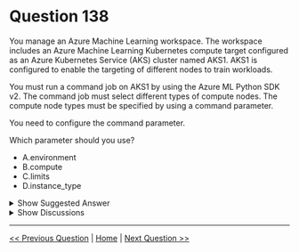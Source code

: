 # Question 138

You manage an Azure Machine Learning workspace. The workspace includes an Azure Machine Learning Kubernetes compute target configured as an Azure Kubernetes Service (AKS) cluster named AKS1. AKS1 is configured to enable the targeting of different nodes to train workloads.

You must run a command job on AKS1 by using the Azure ML Python SDK v2. The command job must select different types of compute nodes. The compute node types must be specified by using a command parameter.

You need to configure the command parameter.

Which parameter should you use?

- A.environment
- B.compute
- C.limits
- D.instance_type

<details>
  <summary>Show Suggested Answer</summary>

<strong>D</strong><br>

</details>

<details>
  <summary>Show Discussions</summary>

<blockquote><p><strong>Norasit</strong> <code>(Tue 26 Dec 2023 02:47)</code> - <em>Upvotes: 9</em></p><p>D. instance_type</p></blockquote>
<blockquote><p><strong>LadyCasilda</strong> <code>(Sun 18 Feb 2024 19:52)</code> - <em>Upvotes: 6</em></p><p>On exam 18 August 2023</p></blockquote>
<blockquote><p><strong>evangelist</strong> <code>(Sun 01 Dec 2024 13:50)</code> - <em>Upvotes: 1</em></p><p>compute node type= instance type</p></blockquote>
<blockquote><p><strong>sl_mslconsulting</strong> <code>(Fri 15 Nov 2024 19:04)</code> - <em>Upvotes: 1</em></p><p>AKS is the compute target you want to use.
instance_type is about the size of the VM you are using.
   command_node.set_resources(
       instance_count=1,
       instance_type=&quot;STANDARD_D2_v2&quot;,
       properties={&quot;key&quot;: &quot;new_val&quot;},
       shm_size=&quot;3g&quot;,
   )</p></blockquote>
<blockquote><p><strong>Plb2</strong> <code>(Sat 24 Aug 2024 14:55)</code> - <em>Upvotes: 1</em></p><p>With the parameter &#x27;instance_type&#x27; on the method command.set_resources the type of compute instance to run the job on can be configured. If not specified, the job will run on the default compute target.

https://learn.microsoft.com/en-us/python/api/azure-ai-ml/azure.ai.ml.entities.command?view=azure-python#azure-ai-ml-entities-command-set-resources</p></blockquote>

<blockquote><p><strong>NullVoider_0</strong> <code>(Wed 10 Jul 2024 09:52)</code> - <em>Upvotes: 1</em></p><p>B. compute: The &#x27;compute&#x27; parameter is used to specify the compute target on which the job will run. In the context of Azure ML and AKS, you can use this parameter to specify different node types in your AKS cluster. This is done by referencing the specific AKS compute targets that are configured for different node types.</p></blockquote>
<blockquote><p><strong>Ahmed_Gehad</strong> <code>(Mon 29 Jan 2024 08:47)</code> - <em>Upvotes: 6</em></p><p>The instance_type is optional, which is the type of VM used as supported by the compute target. The compute is required and is the name of the compute where the command job is executed.</p></blockquote>
<blockquote><p><strong>cloud6190</strong> <code>(Sat 27 Jan 2024 11:51)</code> - <em>Upvotes: 2</em></p><p>B. Compute is the right answer.</p></blockquote>
<blockquote><p><strong>damaldon</strong> <code>(Fri 12 Jan 2024 18:37)</code> - <em>Upvotes: 4</em></p><p>Correct.
from azure.ai.ml import command

# define the command

command_job = command(
command=&quot;python -c &quot;print(&#x27;Hello world!&#x27;)&quot;&quot;,
environment=&quot;AzureML-lightgbm-3.2-ubuntu18.04-py37-cpu@latest&quot;,
compute=&quot;&lt;Kubernetes-compute_target_name&gt;&quot;,
instance_type=&quot;&lt;instance_type_name&gt;&quot;
)</p></blockquote>

<blockquote><p><strong>Batman160591</strong> <code>(Wed 20 Dec 2023 22:59)</code> - <em>Upvotes: 3</em></p><p>To configure the command parameter to select different types of compute nodes when running a command job on an Azure Machine Learning Kubernetes compute target (AKS) using the Azure ML Python SDK v2, you should use:

B. compute

The &quot;compute&quot; parameter allows you to specify the target compute resource for the command job. In this case, you want to target different types of compute nodes. By setting the &quot;compute&quot; parameter to the desired node type, you can instruct the command job to use the specific compute nodes for the job execution.</p></blockquote>

</details>

---

[<< Previous Question](question_137.md) | [Home](../index.md) | [Next Question >>](question_139.md)
